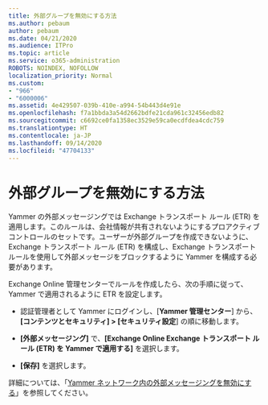```yaml
---
title: 外部グループを無効にする方法
ms.author: pebaum
author: pebaum
ms.date: 04/21/2020
ms.audience: ITPro
ms.topic: article
ms.service: o365-administration
ROBOTS: NOINDEX, NOFOLLOW
localization_priority: Normal
ms.custom:
- "966"
- "6000006"
ms.assetid: 4e429507-039b-410e-a994-54b443d4e91e
ms.openlocfilehash: f7a1bbda3a54d2662bdfe21cda961c32456edb82
ms.sourcegitcommit: c6692ce0fa1358ec3529e59ca0ecdfdea4cdc759
ms.translationtype: HT
ms.contentlocale: ja-JP
ms.lasthandoff: 09/14/2020
ms.locfileid: "47704133"
---
```

# <a name="how-to-disable-external-groups"></a>外部グループを無効にする方法

Yammer の外部メッセージングでは Exchange トランスポート ルール (ETR) を適用します。このルールは、会社情報が共有されないようにするプロアクティブ コントロールのセットです。ユーザーが外部グループを作成できないように、Exchange トランスポート ルール (ETR) を構成し、Exchange トランスポート ルールを使用して外部メッセージをブロックするように Yammer を構成する必要があります。
  
Exchange Online 管理センターでルールを作成したら、次の手順に従って、Yammer で適用されるように ETR を設定します。
  
- 認証管理者として Yammer にログインし、[**Yammer 管理センター**] から、**[コンテンツとセキュリティ] \> [セキュリティ設定**] の順に移動します。

- **[外部メッセージング]** で、**[Exchange Online Exchange トランスポート ルール (ETR) を Yammer で適用する]** を選択します。

- **[保存]** を選択します。

詳細については、「[Yammer ネットワーク内の外部メッセージングを無効にする](https://docs.microsoft.com/yammer/work-with-external-users/disable-external-messaging)」を参照してください。
  